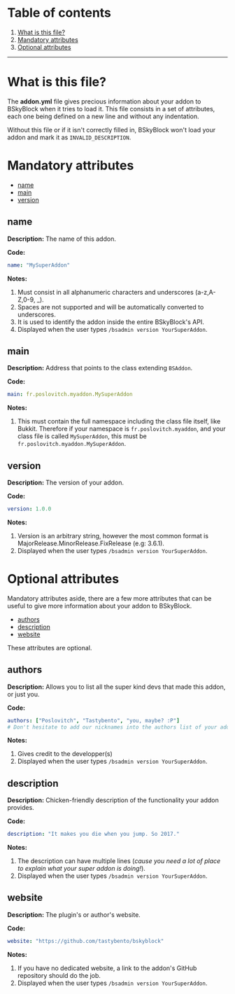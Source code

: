 # **Table of contents**

1. [What is this file?](How-to-fill-in-the-addon.yml-file#what-is-this-file)
2. [Mandatory attributes](How-to-fill-in-the-addon.yml-file#mandatory-attributes)
3. [Optional attributes](How-to-fill-in-the-addon.yml-file#optional-attributes)

***

# What is this file?

The **addon.yml** file gives precious information about your addon to BSkyBlock when it tries to load it. This file consists in a set of attributes, each one being defined on a new line and without any indentation.

Without this file or if it isn't correctly filled in, BSkyBlock won't load your addon and mark it as `INVALID_DESCRIPTION`.

# Mandatory attributes

- [name](How-to-fill-in-the-addon.yml-file#name)
- [main](How-to-fill-in-the-addon.yml-file#main)
- [version](How-to-fill-in-the-addon.yml-file#version)

## name

**Description:** The name of this addon.

**Code:** 
```yaml
name: "MySuperAddon"
```

**Notes:**
1. Must consist in all alphanumeric characters and underscores (a-z,A-Z,0-9, _).
2. Spaces are not supported and will be automatically converted to underscores.
3. It is used to identify the addon inside the entire BSkyBlock's API.
4. Displayed when the user types `/bsadmin version YourSuperAddon`.

## main

**Description:** Address that points to the class extending `BSAddon`.

**Code:** 
```yaml
main: fr.poslovitch.myaddon.MySuperAddon
```

**Notes:**
1. This must contain the full namespace including the class file itself, like Bukkit. Therefore if your namespace is `fr.poslovitch.myaddon`, and your class file is called `MySuperAddon`, this must be `fr.poslovitch.myaddon.MySuperAddon`.

## version

**Description:** The version of your addon. 

**Code:** 
```yaml
version: 1.0.0
```

**Notes:**
1. Version is an arbitrary string, however the most common format is MajorRelease.MinorRelease.FixRelease (e.g: 3.6.1). 
2. Displayed when the user types `/bsadmin version YourSuperAddon`.

# Optional attributes

Mandatory attributes aside, there are a few more attributes that can be useful to give more information about your addon to BSkyBlock.

- [authors](How-to-fill-in-the-addon.yml-file#authors)
- [description](How-to-fill-in-the-addon.yml-file#description)
- [website](How-to-fill-in-the-addon.yml-file#website)

These attributes are optional.

## authors

**Description:** Allows you to list all the super kind devs that made this addon, or just you.

**Code:** 
```yaml
authors: ["Poslovitch", "Tastybento", "you, maybe? :P"]
# Don't hesitate to add our nicknames into the authors list of your addon, we would appreciate that!
```

**Notes:**
1. Gives credit to the developper(s)
2. Displayed when the user types `/bsadmin version YourSuperAddon`.

## description

**Description:** Chicken-friendly description of the functionality your addon provides.

**Code:** 
```yaml
description: "It makes you die when you jump. So 2017."
```

**Notes:**
1. The description can have multiple lines (_cause you need a lot of place to explain what your super addon is doing!_).
2. Displayed when the user types `/bsadmin version YourSuperAddon`.

## website

**Description:**  The plugin's or author's website.

**Code:** 
```yaml
website: "https://github.com/tastybento/bskyblock"
```

**Notes:**
1. If you have no dedicated website, a link to the addon's GitHub repository should do the job.
2. Displayed when the user types `/bsadmin version YourSuperAddon`.